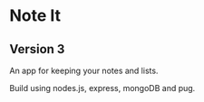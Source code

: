 # Note It

## Version 3

An app for keeping your notes and lists.

Build using nodes.js, express, mongoDB and pug.
